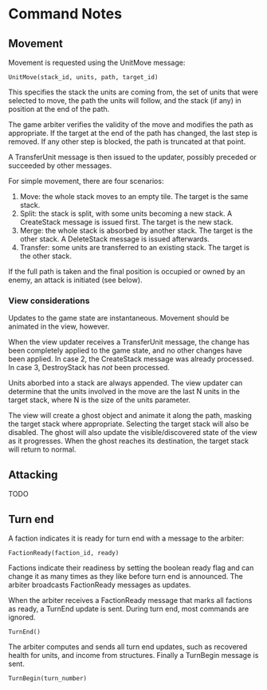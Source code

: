 Command Notes
=============

Movement
--------

Movement is requested using the UnitMove message:

    UnitMove(stack_id, units, path, target_id)

This specifies the stack the units are coming from, the set of units that were selected to move,
the path the units will follow, and the stack (if any) in position at the end of the path.

The game arbiter verifies the validity of the move and modifies the path as appropriate.  If the
target at the end of the path has changed, the last step is removed.  If any other step is
blocked, the path is truncated at that point.

A TransferUnit message is then issued to the updater, possibly preceded or succeeded by other
messages.

For simple movement, there are four scenarios:

 1. Move: the whole stack moves to an empty tile.  The target is the same stack.
 2. Split: the stack is split, with some units becoming a new stack.  A CreateStack message is
    issued first.  The target is the new stack.
 3. Merge: the whole stack is absorbed by another stack.  The target is the other stack.  A
    DeleteStack message is issued afterwards.
 4. Transfer: some units are transferred to an existing stack.  The target is the other stack.

If the full path is taken and the final position is occupied or owned by an enemy, an attack is
initiated (see below).

### View considerations

Updates to the game state are instantaneous.  Movement should be animated in the view, however.

When the view updater receives a TransferUnit message, the change has been completely applied to the
game state, and no other changes have been applied.  In case 2, the CreateStack message was already
processed.  In case 3, DestroyStack has *not* been processed.

Units aborbed into a stack are always appended.  The view updater can determine that the units
involved in the move are the last N units in the target stack, where N is the size
of the units parameter.

The view will create a ghost object and animate it along the path, masking the target stack where
appropriate.  Selecting the target stack will also be disabled.  The ghost will also update the
visible/discovered state of the view as it progresses.  When the ghost reaches its destination,
the target stack will return to normal.

Attacking
---------

TODO

Turn end
--------

A faction indicates it is ready for turn end with a message to the arbiter:

    FactionReady(faction_id, ready)

Factions indicate their readiness by setting the boolean ready flag and can change it as many
times as they like before turn end is announced.  The arbiter broadcasts FactionReady messages
as updates.

When the arbiter receives a FactionReady message that marks all factions as ready, a TurnEnd
update is sent.  During turn end, most commands are ignored.

    TurnEnd()

The arbiter computes and sends all turn end updates, such as recovered health
for units, and income from structures.  Finally a TurnBegin message is sent.

    TurnBegin(turn_number)
